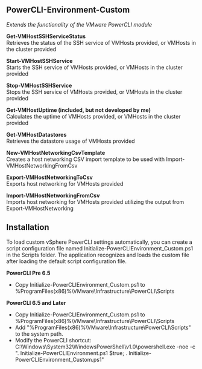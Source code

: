 PowerCLI-Environment-Custom
---------------------------
*Extends the functionality of the VMware PowerCLI module*  

**Get-VMHostSSHServiceStatus**  
Retrieves the status of the SSH service of VMHosts provided, or VMHosts in the cluster provided

**Start-VMHostSSHService**  
Starts the SSH service of VMHosts provided, or VMHosts in the cluster provided

**Stop-VMHostSSHService**  
Stops the SSH service of VMHosts provided, or VMHosts in the cluster provided

**Get-VMHostUptime (included, but not developed by me)**  
Calculates the uptime of VMHosts provided, or VMHosts in the cluster provided

**Get-VMHostDatastores**  
Retrieves the datastore usage of VMHosts provided

**New-VMHostNetworkingCsvTemplate**  
Creates a host networking CSV import template to be used with Import-VMHostNetworkingFromCsv

**Export-VMHostNetworkingToCsv**  
Exports host networking for VMHosts provided

**Import-VMHostNetworkingFromCsv**  
Imports host networking for VMHosts provided utilizing the output from Export-VMHostNetworking

Installation
--------------
To load custom vSphere PowerCLI settings automatically, you can create a script configuration file named Initialize-PowerCLIEnvironment_Custom.ps1 in the Scripts folder. The application recognizes and loads the custom file after loading the default script configuration file.

**PowerCLI Pre 6.5**  
*  Copy Initialize-PowerCLIEnvironment_Custom.ps1 to %ProgramFiles(x86)%\VMware\Infrastructure\PowerCLI\Scripts

**PowerCLI 6.5 and Later**  
*  Copy Initialize-PowerCLIEnvironment_Custom.ps1 to %ProgramFiles(x86)%\VMware\Infrastructure\PowerCLI\Scripts
*  Add "%ProgramFiles(x86)%\VMware\Infrastructure\PowerCLI\Scripts" to the system path.
*  Modify the PowerCLI shortcut: C:\Windows\System32\WindowsPowerShell\v1.0\powershell.exe -noe -c ". Initialize-PowerCLIEnvironment.ps1 $true; . Initialize-PowerCLIEnvironment_Custom.ps1"
